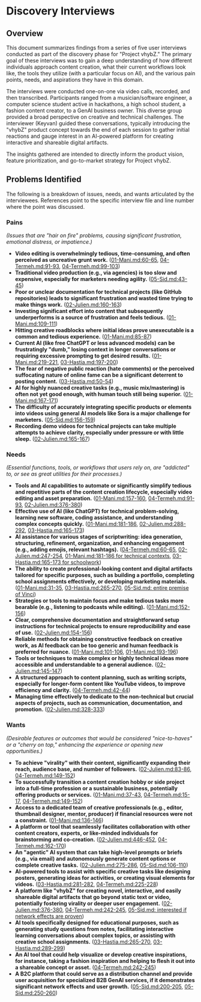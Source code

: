 # Discovery Interviews

## Overview

This document summarizes findings from a series of five user interviews conducted as part of the discovery phase for "Project vhybZ." The primary goal of these interviews was to gain a deep understanding of how different individuals approach content creation, what their current workflows look like, the tools they utilize (with a particular focus on AI), and the various pain points, needs, and aspirations they have in this domain.

The interviews were conducted one-on-one via video calls, recorded, and then transcribed. Participants ranged from a musician/software engineer, a computer science student active in hackathons, a high school student, a fashion content creator, to a GenAI business owner. This diverse group provided a broad perspective on creative and technical challenges. The interviewer (Keyvan) guided these conversations, typically introducing the "vhybZ" product concept towards the end of each session to gather initial reactions and gauge interest in an AI-powered platform for creating interactive and shareable digital artifacts.

The insights gathered are intended to directly inform the product vision, feature prioritization, and go-to-market strategy for Project vhybZ.

## Problems Identified

The following is a breakdown of issues, needs, and wants articulated by the interviewees. References point to the specific interview file and line number where the point was discussed.

### Pains
*(Issues that are "hair on fire" problems, causing significant frustration, emotional distress, or impatience.)*

*   **Video editing is overwhelmingly tedious, time-consuming, and often perceived as uncreative grunt work.** ([01-Mani.md:60-65](01-Mani.md#L60), [04-Termeh.md:91-93](04-Termeh.md#L91), [04-Termeh.md:99-103](04-Termeh.md#L99))
*   **Traditional video production (e.g., via agencies) is too slow and expensive, especially for marketers needing agility.** ([05-Sid.md:43-45](05-Sid.md#L43))
*   **Poor or unclear documentation for technical projects (like GitHub repositories) leads to significant frustration and wasted time trying to make things work.** ([02-Julien.md:160-163](02-Julien.md#L160))
*   **Investing significant effort into content that subsequently underperforms is a source of frustration and feels tedious.** ([01-Mani.md:109-111](01-Mani.md#L109))
*   **Hitting creative roadblocks where initial ideas prove unexecutable is a common and tedious experience.** ([01-Mani.md:85-87](01-Mani.md#L85))
*   **Current AI (like free ChatGPT or less advanced models) can be frustratingly "dumb," losing context in longer conversations or requiring excessive prompting to get desired results.** ([01-Mani.md:219-221](01-Mani.md#L219), [03-Hastia.md:197-200](03-Hastia.md#L197))
*   **The fear of negative public reaction (hate comments) or the perceived suffocating nature of online fame can be a significant deterrent to posting content.** ([03-Hastia.md:50-54](03-Hastia.md#L50))
*   **AI for highly nuanced creative tasks (e.g., music mix/mastering) is often not yet good enough, with human touch still being superior.** ([01-Mani.md:167-171](01-Mani.md#L167))
*   **The difficulty of accurately integrating specific products or elements into videos using general AI models like Sora is a major challenge for marketers.** ([05-Sid.md:156-159](05-Sid.md#L156))
*   **Recording demo videos for technical projects can take multiple attempts to achieve clarity, especially under pressure or with little sleep.** ([02-Julien.md:165-167](02-Julien.md#L165))

### Needs
*(Essential functions, tools, or workflows that users rely on, are "addicted" to, or see as great utilities for their processes.)*

*   **Tools and AI capabilities to automate or significantly simplify tedious and repetitive parts of the content creation lifecycle, especially video editing and asset preparation.** ([01-Mani.md:157-160](01-Mani.md#L157), [04-Termeh.md:91-93](04-Termeh.md#L91), [02-Julien.md:376-380](02-Julien.md#L376))
*   **Effective use of AI (like ChatGPT) for technical problem-solving, learning new software, coding assistance, and understanding complex concepts quickly.** ([01-Mani.md:181-186](01-Mani.md#L181), [02-Julien.md:288-292](02-Julien.md#L288), [03-Hastia.md:165-173](03-Hastia.md#L165))
*   **AI assistance for various stages of scriptwriting: idea generation, structuring, refinement, organization, and enhancing engagement (e.g., adding emojis, relevant hashtags).** ([04-Termeh.md:60-65](04-Termeh.md#L60), [02-Julien.md:247-254](02-Julien.md#L247), [01-Mani.md:181-186 for technical contexts](01-Mani.md#L181), [03-Hastia.md:165-173 for schoolwork](03-Hastia.md#L165))
*   **The ability to create professional-looking content and digital artifacts tailored for specific purposes, such as building a portfolio, completing school assignments effectively, or developing marketing materials.** ([01-Mani.md:31-35](01-Mani.md#L31), [03-Hastia.md:265-270](03-Hastia.md#L265), [05-Sid.md: entire premise of Vinci](05-Sid.md#L0))
*   **Strategies or tools to maintain focus and make tedious tasks more bearable (e.g., listening to podcasts while editing).** ([01-Mani.md:152-156](01-Mani.md#L152))
*   **Clear, comprehensive documentation and straightforward setup instructions for technical projects to ensure reproducibility and ease of use.** ([02-Julien.md:154-156](02-Julien.md#L154))
*   **Reliable methods for obtaining constructive feedback on creative work, as AI feedback can be too generic and human feedback is preferred for nuance.** ([01-Mani.md:101-106](01-Mani.md#L101), [01-Mani.md:193-196](01-Mani.md#L193))
*   **Tools or techniques to make complex or highly technical ideas more accessible and understandable to a general audience.** ([02-Julien.md:145-147](02-Julien.md#L145))
*   **A structured approach to content planning, such as writing scripts, especially for longer-form content like YouTube videos, to improve efficiency and clarity.** ([04-Termeh.md:42-44](04-Termeh.md#L42))
*   **Managing time effectively to dedicate to the non-technical but crucial aspects of projects, such as communication, documentation, and promotion.** ([02-Julien.md:328-333](02-Julien.md#L328))

### Wants
*(Desirable features or outcomes that would be considered "nice-to-haves" or a "cherry on top," enhancing the experience or opening new opportunities.)*

*   **To achieve "virality" with their content, significantly expanding their reach, audience base, and number of followers.** ([02-Julien.md:83-86](02-Julien.md#L83), [04-Termeh.md:149-152](04-Termeh.md#L149))
*   **To successfully transition a content creation hobby or side project into a full-time profession or a sustainable business, potentially offering products or services.** ([01-Mani.md:37-43](01-Mani.md#L37), [04-Termeh.md:15-17](04-Termeh.md#L15), [04-Termeh.md:149-152](04-Termeh.md#L149))
*   **Access to a dedicated team of creative professionals (e.g., editor, thumbnail designer, mentor, producer) if financial resources were not a constraint.** ([01-Mani.md:136-146](01-Mani.md#L136))
*   **A platform or tool that seamlessly facilitates collaboration with other content creators, experts, or like-minded individuals for brainstorming and co-creation.** ([02-Julien.md:446-452](02-Julien.md#L446), [04-Termeh.md:162-170](04-Termeh.md#L162))
*   **An "agentic" AI system that can take high-level prompts or briefs (e.g., via email) and autonomously generate content options or complete creative tasks.** ([02-Julien.md:275-286](02-Julien.md#L275), [05-Sid.md:106-110](05-Sid.md#L106))
*   **AI-powered tools to assist with specific creative tasks like designing posters, generating ideas for activities, or creating visual elements for videos.** ([03-Hastia.md:281-282](03-Hastia.md#L281), [04-Termeh.md:225-228](04-Termeh.md#L225))
*   **A platform like "vhybZ" for creating novel, interactive, and easily shareable digital artifacts that go beyond static text or video, potentially fostering virality or deeper user engagement.** ([02-Julien.md:376-380](02-Julien.md#L376), [04-Termeh.md:242-245](04-Termeh.md#L242), [05-Sid.md: interested if network effects are proven](05-Sid.md#L0))
*   **AI tools specifically designed for educational purposes, such as generating study questions from notes, facilitating interactive learning conversations about complex topics, or assisting with creative school assignments.** ([03-Hastia.md:265-270](03-Hastia.md#L265), [03-Hastia.md:289-299](03-Hastia.md#L289))
*   **An AI tool that could help visualize or develop creative inspirations, for instance, taking a fashion inspiration and helping to flesh it out into a shareable concept or asset.** ([04-Termeh.md:242-245](04-Termeh.md#L242))
*   **A B2C platform that could serve as a distribution channel and provide user acquisition for specialized B2B GenAI services, if it demonstrates significant network effects and user growth.** ([05-Sid.md:200-205](05-Sid.md#L200), [05-Sid.md:250-260](05-Sid.md#L250))
